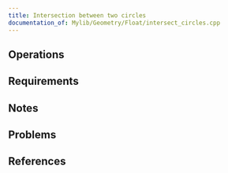 ```yaml
---
title: Intersection between two circles
documentation_of: Mylib/Geometry/Float/intersect_circles.cpp
---
```


## Operations

## Requirements

## Notes

## Problems

## References
